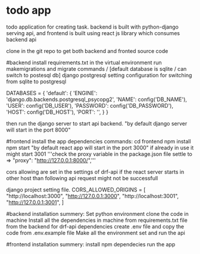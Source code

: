 # todo app
todo application for creating task.
backend is built with python-django serving api, and
frontend is built using react js library which consumes backend api

clone in the git repo to get both backend and fronted source code

#backend
install requirements.txt in the virtual environment
run makemigrations and migrate commands / [default database is sqlite / can switch to postesql db]
django postgresql setting configuration for switching from sqlite to postgresql

DATABASES = {
    'default': {
        'ENGINE': 'django.db.backends.postgresql_psycopg2',
        'NAME': config('DB_NAME'),
        'USER': config('DB_USER'),
        'PASSWORD': config('DB_PASSWORD'),
        'HOST': config('DB_HOST'),
        'PORT': '',
    }
}

then run the django server to start api backend.
"by default django server will start in the port 8000"

#frontend 
install the app dependencies 
commands:
cd frontend
npm install
npm start
"by default react app will start in the port 3000" if already in use it might start 3001
'''check the proxy variable in the package.json file settle to  => "proxy": "http://127.0.0.1:8000/",'''


cors allowing are set in the settings of drf-api
if the react server starts in other host than following api request might not be successfull

django project setting file.
CORS_ALLOWED_ORIGINS = [
    "http://localhost:3000",
    "http://127.0.0.1:3000",
    "http://localhost:3001",
    "http://127.0.0.1:3001",
]

#backend installation summery:
Set python environment 
clone the code in machine
Install all the dependencies in machine from requirements.txt file from the backend for drf-api dependencies
create .env file and copy the code from .env.example file
Make all the environment set and run the api

#frontend installation summery:
install npm dependecies
run the app
